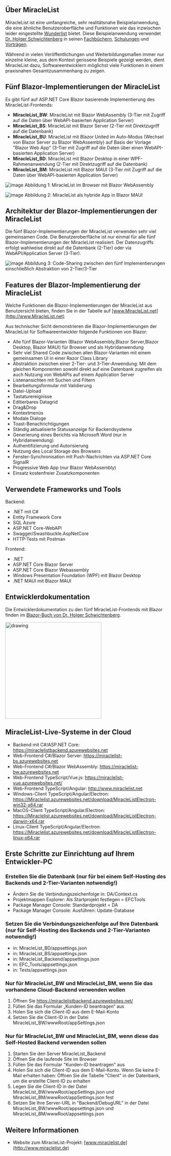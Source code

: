 ## Über MiracleList

MiracleList ist eine umfangreiche, sehr realitätsnahe Beispielanwendung, die eine ähnliche Benutzeroberfläche und Funktionen wie das inzwischen leider eingestellte [Wunderlist](https://de.wikipedia.org/wiki/Wunderlist) bietet. Diese Beispielanwendung verwendet [Dr. Holger Schwichtenberg](https://www.dotnet-doktor.de) in seinen [Fachbüchern](https://www.IT-Visions.de/Verlag), [Schulungen](https://www.IT-Visions.de/Schulungen) und [Vorträgen](https://www.IT-Visions.de/Vortraege).

<div class="alert alert-info">Während in vielen Veröffentlichungen und Weiterbildungsmaßen immer nur einzelne kleine, aus dem Kontext gerissene Beispiele gezeigt werden, dient MiracleList dazu, Softwareentwicklern möglichst viele Funktionen in einem praxisnahen Gesamtzusammenhang zu zeigen.</div>

## Fünf Blazor-Implementierungen der MiracleList

Es gibt fünf auf ASP.NET Core Blazor basierende Implementierung des MiracleList-Frontends:
*   **MiracleList_BW**: MiracleList mit Blazor WebAssembly (3-Tier mit Zugriff auf die Daten über WebAPI-basierten Application Server)
*   **MiracleList_BS**: MiracleList mit Blazor Server (2-Tier mit Direktzugriff auf die Datenbank)
*   **MiracleList_BU**: MiracleList mit Blazor United im Auto-Modus (Wechsel von Blazor Server zu Blazor WebAssembly) auf Basis der Vorlage "Blazor Web App" (3-Tier mit Zugriff auf die Daten über einen WebAPI-basierten Application Server)
*   **MiracleList_BD**: MiracleList mit Blazor Desktop in einer WPF-Rahmenanwendung (2-Tier mit Direktzugriff auf die Datenbank)
*   **MiracleList_BM**: MiracleList mit Blazor MAUI (3-Tier mit Zugriff auf die Daten über WebAPI-basierten Application Server)

![image](https://user-images.githubusercontent.com/3673169/224552620-97f7c195-f365-4b67-80e7-cbf3fd98c34f.png)
Abbildung 1: MiracleList im Browser mit Blazor WebAssembly

![image](https://user-images.githubusercontent.com/3673169/235757050-eaccd2a5-e3cf-441b-b14f-8aa377a63062.png)
Abbildung 2: MiracleList als hybride App in Blazor MAUI

## Architektur der Blazor-Implementierungen der MiracleList

Die fünf Blazor-Implementierungen der MiracleList verwenden sehr viel gemeinsamen Code. Die Benutzeroberfläche ist nur einmal für alle fünf Blazor-Implementierungen der MiracleList realisiert. Der Datenzugriffs erfolgt wahlweise direkt auf die Datenbank (2-Tier) oder via WebAPI/Application Server (3-Tier).

![image](https://github.com/HSchwichtenberg/MiracleListNET/assets/3673169/fd3689f1-e50b-4016-9200-24545da472f9)
Abbildung 3: Code-Sharing zwischen den fünf Implementierungen einschließlich Abstraktion von 2-Tier/3-Tier

## Features der Blazor-Implementierung der MiracleList

Welche Funktionen die Blazor-Implementierungen der MiracleList aus Benutzersicht bieten, finden Sie in der Tabelle auf [www.MiracleList.net](http://www.MiracleList.net)

Aus technischer Sicht demonstrieren die Blazor-Implementierungen der MiracleList für Softwareentwickler folgende Funktionen von Blazor:

*   Alle fünf Blazor-Varianten (Blazor WebAssembly,Blazor Server,Blazor Desktop, Blazor MAUI) für Browser und als Hybridanwendung
*   Sehr viel Shared Code zwischen allen Blazor-Varianten mit einem gemeinsamen UI in einer Razor Class Library
*   Abstraktion zwischen einer 2-Tier- und 3-Tier-Anwendung: Mit dem gleichen Komponenten sowohl direkt auf eine Datenbank zugreifen als auch Nutzung von WebAPIs auf einem Application Server
*   Listenansichten mit Suchen und Filtern
*   Bearbeitungsformular mit Validierung
*   Datei-Upload
*   Tastaturereignisse
*   Editierbares Datagrid
*   Drag&Drop
*   Kontextmenüs
*   Modale Dialoge
*   Toast-Benachrichtigungen
*   Ständig aktualisierte Statusanzeige für Backendsysteme
*   Generierung eines Berichts via Microsoft Word (nur in Hybridanwendung)
*   Authentifizierung und Autorisierung
*   Nutzung des Local Storage des Browsers
*   Fenster-Synchronisation mit Push-Nachrichten via ASP.NET Core SignalR
*   Progressive Web App (nur Blazor WebAssembly)
*   Einsatz kostenfreier Zusatzkomponenten

## Verwendete Frameworks und Tools
Backend:
- .NET mit C#
- Entity Framework Core
- SQL Azure
- ASP.NET Core-WebAPI
- Swagger/Swashbuckle.AspNetCore
- HTTP-Tests mit Postman

Frontend:
- .NET
- ASP.NET Core Blazor Server
- ASP.NET Core Blazor Webassembly
- Windows Presentation Foundation (WPF) mit Blazor Desktop
- .NET MAUI mit Blazor MAUI

## Entwicklerdokumentation

Die Entwicklerdokumentation zu den fünf MiracleList-Frontends mit Blazor finden im <a href="https://it-visions.de/blazorbuch">Blazor-Buch von Dr. Holger Schwichtenberg</a>.

<a href="https://it-visions.de/blazorbuch">
 <img src="https://github.com/HSchwichtenberg/MiracleListNET/assets/3673169/c8d60d6a-a92b-4469-b2a0-7ab3f8f2effa)" alt="drawing" style="width:300px;"/>
</a>

<h2>MiracleList-Live-Systeme in der Cloud</h2>
<ul>
 <li>Backend mit C#/ASP.NET Core: <a href="https://miraclelistbackend.azurewebsites.net" rel="nofollow">https://miraclelistbackend.azurewebsites.net</a></li>
 <li>Web-Frontend C#/Blazor Server: <a href="https://miraclelist-bs.azurewebsites.net" rel="nofollow">https://miraclelist-bs.azurewebsites.net</a></li>
 <li>Web-Frontend C#/Blazor WebAssembly: <a href="https://miraclelist-bw.azurewebsites.net" rel="nofollow">https://miraclelist-bw.azurewebsites.net</a></li>
 <li>Web-Frontend TypeScript/Vue.js: <a href="https://miraclelist-vue.azurewebsites.net/" rel="nofollow">https://miraclelist-vue.azurewebsites.net/</a></li>
 <li>Web-Frontend TypeScript/Angular: <a href="http://www.miraclelist.net" rel="nofollow">http://www.miraclelist.net</a></li>

 <li>Windows-Client TypeScript/Angular/Electron: <a href="https://Miraclelist.azurewebsites.net/download/MiracleListElectron-win32-x64.rar" rel="nofollow">https://Miraclelist.azurewebsites.net/download/MiracleListElectron-win32-x64.rar</a></li>
 <li>MacOS-Client TypeScript/Angular/Electron: <a href="https://Miraclelist.azurewebsites.net/download/MiracleListElectron-darwin-x64.rar" rel="nofollow">https://Miraclelist.azurewebsites.net/download/MiracleListElectron-darwin-x64.rar</a></li>
 <li>Linux-Client TypeScript/Angular/Electron: <a href="https://Miraclelist.azurewebsites.net/download/MiracleListElectron-linux-x64.rar" rel="nofollow">https://Miraclelist.azurewebsites.net/download/MiracleListElectron-linux-x64.rar</a></li>
</ul>

## Erste Schritte zur Einrichtung auf Ihrem Entwickler-PC

### Erstellen Sie die Datenbank (nur für bei einem Self-Hosting des Backends und 2-Tier-Varianten notwendig!)
- Ändern Sie die Verbindungszeichenfolge in: DA/Context.cs
- Projektmappen Explorer: Als Startprojekt festlegen = EFCTools
- Package Manager Console: Standardprojekt = DA
- Package Manager Console: Ausführen: Update-Database

### Setzen Sie die Verbindungszeichenfolge auf Ihre Datenbank (nur für Self-Hosting des Backends und 2-Tier-Varianten notwendig!)
- in: MiracleList_BD/appsettings.json
- in: MiracleList_BS/appsettings.json
- in: MiracleList_Backend/appsettings.json
- in: EFC_Tools/appsettings.json
- in: Tests/appsettings.json

### Nur für MiracleList_BW und MiracleList_BM, wenn Sie das vorhandene Cloud-Backend verwenden wollen
1. Öffnen Sie https://miraclelistbackend.azurewebsites.net/
2. Füllen Sie das Formular „Kunden-ID beantragen“ aus
3. Holen Sie sich die Client-ID aus dem E-Mail-Konto
4. Setzen Sie die Client-ID in der Datei MiracleList_BW/wwwRoot/appSettings.json

### Nur für MiracleList_BW und MiracleList_BM, wenn diese das Self-Hosted Backend verwenden sollen
1. Starten Sie den Server MiracleList_Backend
2. Öffnen Sie die laufende Site im Browser
3. Füllen Sie das Formular "Kunden-ID beantragen" aus
4. Holen Sie sich die Client-ID aus dem E-Mail-Konto. Wenn Sie keine E-Mail erhalten haben: Öffnen Sie die Tabelle "Client" in der Datenbank, um die erstellte Client-ID zu erhalten
5. Legen Sie die Client-ID in der Datei MiracleList_BW/wwwRoot/appSettings.json und MiracleList_BM/wwwRoot/appSettings.json fest
6. Setzen Sie Ihre Server-URL in "Backend/DebugURL" in der Datei MiracleList_BW/wwwRoot/appsettings.json und MiracleList_BM/wwwRoot/appsettings.json

## Weitere Informationen
- Website zum MiracleList-Projekt: [www.miraclelist.de](http://www.miraclelist.de)